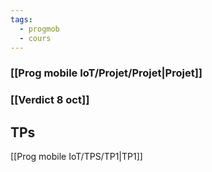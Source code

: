 ```yaml
---
tags:
  - progmob
  - cours
---
```

### [[Prog mobile IoT/Projet/Projet|Projet]]
### [[Verdict 8 oct]]

## TPs
[[Prog mobile IoT/TPS/TP1|TP1]]
